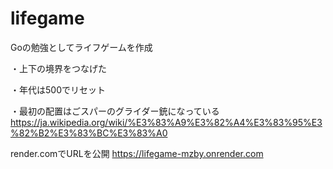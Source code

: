 # lifegame
Goの勉強としてライフゲームを作成

・上下の境界をつなげた

・年代は500でリセット

・最初の配置はごスパーのグライダー銃になっている
https://ja.wikipedia.org/wiki/%E3%83%A9%E3%82%A4%E3%83%95%E3%82%B2%E3%83%BC%E3%83%A0

render.comでURLを公開
https://lifegame-mzby.onrender.com
